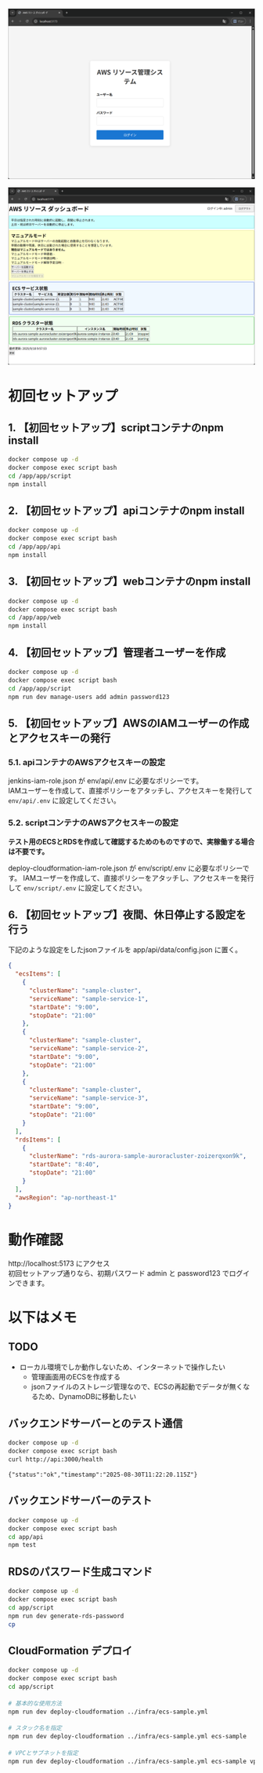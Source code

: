 
![alt-text](resources/login-page.png)

![alt-text](resources/dashboard.png)

# 初回セットアップ

## 1. 【初回セットアップ】scriptコンテナのnpm install

```sh
docker compose up -d
docker compose exec script bash
cd /app/app/script
npm install
```

## 2. 【初回セットアップ】apiコンテナのnpm install

```sh
docker compose up -d
docker compose exec script bash
cd /app/app/api
npm install
```

## 3. 【初回セットアップ】webコンテナのnpm install

```sh
docker compose up -d
docker compose exec script bash
cd /app/app/web
npm install
```

## 4. 【初回セットアップ】管理者ユーザーを作成

```sh
docker compose up -d
docker compose exec script bash
cd /app/app/script
npm run dev manage-users add admin password123
```

## 5. 【初回セットアップ】AWSのIAMユーザーの作成とアクセスキーの発行

### 5.1. apiコンテナのAWSアクセスキーの設定
jenkins-iam-role.json が env/api/.env に必要なポリシーです。  
IAMユーザーを作成して、直接ポリシーをアタッチし、アクセスキーを発行して `env/api/.env` に設定してください。

### 5.2. scriptコンテナのAWSアクセスキーの設定

**テスト用のECSとRDSを作成して確認するためのものですので、実稼働する場合は不要です。**

deploy-cloudformation-iam-role.json が env/script/.env に必要なポリシーです。
IAMユーザーを作成して、直接ポリシーをアタッチし、アクセスキーを発行して `env/script/.env` に設定してください。

## 6. 【初回セットアップ】夜間、休日停止する設定を行う

下記のような設定をしたjsonファイルを app/api/data/config.json に置く。

```json
{
  "ecsItems": [
    {
      "clusterName": "sample-cluster",
      "serviceName": "sample-service-1",
      "startDate": "9:00",
      "stopDate": "21:00"
    },
    {
      "clusterName": "sample-cluster",
      "serviceName": "sample-service-2",
      "startDate": "9:00",
      "stopDate": "21:00"
    },
    {
      "clusterName": "sample-cluster",
      "serviceName": "sample-service-3",
      "startDate": "9:00",
      "stopDate": "21:00"
    }
  ],
  "rdsItems": [
    {
      "clusterName": "rds-aurora-sample-auroracluster-zoizerqxon9k",
      "startDate": "8:40",
      "stopDate": "21:00"
    }
  ],
  "awsRegion": "ap-northeast-1"
}
```

# 動作確認

http://localhost:5173 にアクセス  
初回セットアップ通りなら、初期パスワード admin と password123 でログインできます。

# **以下はメモ**

## TODO

- ローカル環境でしか動作しないため、インターネットで操作したい
    - 管理画面用のECSを作成する
    - jsonファイルのストレージ管理なので、ECSの再起動でデータが無くなるため、DynamoDBに移動したい

## バックエンドサーバーとのテスト通信

```sh
docker compose up -d
docker compose exec script bash
curl http://api:3000/health
```

```
{"status":"ok","timestamp":"2025-08-30T11:22:20.115Z"}
```

## バックエンドサーバーのテスト

```sh
docker compose up -d 
docker compose exec script bash
cd app/api
npm test
```

## RDSのパスワード生成コマンド

```sh
docker compose up -d 
docker compose exec script bash
cd app/script
npm run dev generate-rds-password
cp 
```

## CloudFormation デプロイ

```bash
docker compose up -d 
docker compose exec script bash
cd app/script

# 基本的な使用方法
npm run dev deploy-cloudformation ../infra/ecs-sample.yml

# スタック名を指定
npm run dev deploy-cloudformation ../infra/ecs-sample.yml ecs-sample

# VPCとサブネットを指定
npm run dev deploy-cloudformation ../infra/ecs-sample.yml ecs-sample vpc-0123456789abcdef0 subnet-1 public-subnet-2 public-subnet-3
```
